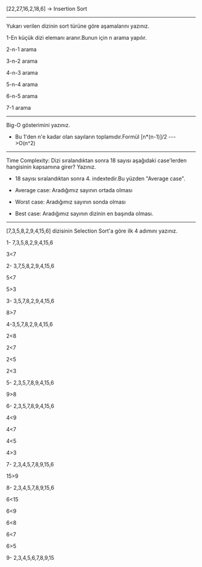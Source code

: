 [22,27,16,2,18,6] -> Insertion Sort

-------------------------------------------
Yukarı verilen dizinin sort türüne göre aşamalarını yazınız.

1-En küçük dizi elemanı aranır.Bunun için n arama yapılır.

2-n-1 arama

3-n-2 arama

4-n-3 arama

5-n-4 arama

6-n-5 arama

7-1 arama

-------------------------------------------
Big-O gösterimini yazınız.

- Bu 1'den n'e kadar olan sayıların toplamıdır.Formül [n*(n-1)]/2 --->O(n^2)

-------------------------------------------

Time Complexity: Dizi sıralandıktan sonra 18 sayısı aşağıdaki case'lerden hangisinin kapsamına girer? Yazınız.

- 18 sayısı sıralandıktan sonra 4. indextedir.Bu yüzden "Average case".

- Average case: Aradığımız sayının ortada olması

- Worst case: Aradığımız sayının sonda olması

- Best case: Aradığımız sayının dizinin en başında olması.

-------------------------------------------


[7,3,5,8,2,9,4,15,6] dizisinin Selection Sort'a göre ilk 4 adımını yazınız.

1- 7,3,5,8,2,9,4,15,6

3<7

2- 3,7,5,8,2,9,4,15,6

5<7

5>3

3- 3,5,7,8,2,9,4,15,6

8>7

4-3,5,7,8,2,9,4,15,6

2<8

2<7

2<5

2<3

5- 2,3,5,7,8,9,4,15,6

9>8

6- 2,3,5,7,8,9,4,15,6

4<9

4<7

4<5

4>3

7- 2,3,4,5,7,8,9,15,6

15>9

8- 2,3,4,5,7,8,9,15,6

6<15

6<9

6<8

6<7

6>5

9- 2,3,4,5,6,7,8,9,15